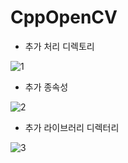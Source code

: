 # CppOpenCV

- 추가 처리 디렉토리
  
![1](https://github.com/AF797/CppOpenCV/assets/86837707/d076d5fe-a7c7-4e5c-8418-e0358b1a01d0)

- 추가 종속성
  
![2](https://github.com/AF797/CppOpenCV/assets/86837707/06fedaf5-4ab8-45e7-877d-cbe702ebcd8f)

- 추가 라이브러리 디렉터리

![3](https://github.com/AF797/CppOpenCV/assets/86837707/666476b4-7f0e-4eec-a1b8-7f356b63b702)
